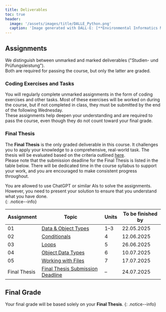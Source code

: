 ```yaml
---
title: Deliverables
toc: true
header:
  image: '/assets/images/title/DALLE_Python.png'
  caption: 'Image generated with DALL·E: [**Environmental Informatics Marburg**](https://www.uni-marburg.de/en/fb19/disciplines/physisch/environmentalinformatics)'
---
```


## Assignments
We distinguish between unmarked and marked deliverables ("Studien- und Prüfungsleistung").  
Both are required for passing the course, but only the latter are graded.

### Coding Exercises and Tasks  
You will regularly complete unmarked assignments in the form of coding exercises and other tasks. Most of these exercises will be worked on during the course, but if not completed in class, they must be submitted by the end of the following Wednesday.  
These assignments help deepen your understanding and are required to pass the course, even though they do not count toward your final grade.

### Final Thesis  
The **Final Thesis** is the only graded deliverable in this course. It challenges you to apply your knowledge to a comprehensive, real-world task. The thesis will be evaluated based on the criteria outlined [here](/moer-base-python/unit11/unit11-01_project_guidelines.html).  
Please note that the submission deadline for the Final Thesis is listed in the table below. There will be dedicated time in the course syllabus to support your work, and you are encouraged to make consistent progress throughout.

You are allowed to use ChatGPT or similar AIs to solve the assignments. However, you need to present your solution to ensure that you understand what you have done.  
{: .notice--info}

| Assignment    | Topic                                                                                   | Units | To be finished by  |
|---------------|-----------------------------------------------------------------------------------------|--------|---------------------|
| 01            | [Data & Object Types](/moer-base-python/unit10/unit10-assignment01_3.html)              | 1–3    | 22.05.2025          |
| 02            | [Conditionals](/moer-base-python/unit10/unit10-assignment04.html)                       | 4      | 12.06.2025          |
| 03            | [Loops](/moer-base-python/unit10/unit10-assignment05.html)                              | 5      | 26.06.2025          |
| 04            | [Object Data Types](/moer-base-python/unit10/unit10-assignment06.html)                  | 6      | 10.07.2025          |
| 05            | [Working with Files](/moer-base-python/unit10/unit10-assignment07.html)                 | 7      | 17.07.2025          |
| Final Thesis  | [Final Thesis Submission Deadline](/moer-base-python/unit12/unit12-02_thesis.html)      | –      | 24.07.2025          |

## Final Grade
Your final grade will be based solely on your **Final Thesis**.
{: .notice--info}
